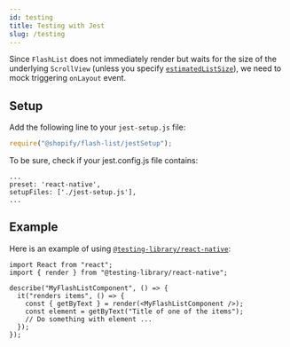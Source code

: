 ```yaml
---
id: testing
title: Testing with Jest
slug: /testing
---
```


Since `FlashList` does not immediately render but waits for the size of the underlying `ScrollView` (unless you specify [`estimatedListSize`](usage#estimatedlistsize)), we need to mock triggering `onLayout` event.

## Setup

Add the following line to your `jest-setup.js` file:

```js
require("@shopify/flash-list/jestSetup");
```

To be sure, check if your jest.config.js file contains:

```
...
preset: 'react-native',
setupFiles: ['./jest-setup.js'],
...
```

## Example

Here is an example of using [`@testing-library/react-native`](https://callstack.github.io/react-native-testing-library/):

```tsx
import React from "react";
import { render } from "@testing-library/react-native";

describe("MyFlashListComponent", () => {
  it("renders items", () => {
    const { getByText } = render(<MyFlashListComponent />);
    const element = getByText("Title of one of the items");
    // Do something with element ...
  });
});
```
